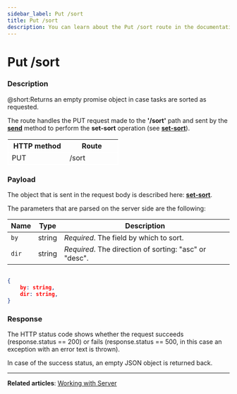 ```yaml
---
sidebar_label: Put /sort
title: Put /sort
description: You can learn about the Put /sort route in the documentation of the DHTMLX JavaScript To Do List library. Browse developer guides and API reference, try out code examples and live demos, and download a free 30-day evaluation version of DHTMLX To Do List.
---
```


# Put /sort

### Description

@short:Returns an empty promise object in case tasks are sorted as requested.

The route handles the PUT request made to the **'/sort'** path and sent by the [**send**](api/rest_api/methods/send_method.md) method to perform the **set-sort** operation (see [**set-sort**](api/methods/setsort_method.md)).

<table style="border: 1px solid white; border-collapse: collapse; width:50%">
<thead style="border: 1px solid white; border-collapse: collapse;">
<th style="width:25%">HTTP method</th>
<th style="width:25%">Route</th>
</thead>
<tbody style="border: 1px solid white; border-collapse: collapse">
<tr>
<td>PUT</td>
<td>/sort</td>
</tr>
</tbody>
</table>


### Payload

The object that is sent in the request body is described here: [**set-sort**](api/methods/setsort_method.md).

The parameters that are parsed on the server side are the following:

| Name       | Type        | Description |
| ----------- | ----------- | ----------- |
| `by`       |  string   | *Required*. The field by which to sort.|
| `dir`       |  string   | *Required*. The direction of sorting: "asc" or "desc".|

~~~json

{
    by: string,
    dir: string,
}
~~~

### Response
  
The HTTP status code shows whether the request succeeds (response.status == 200) or fails (response.status == 500, in this case an exception with an error text is thrown).

In case of the success status, an empty JSON object is returned back. 

---

**Related articles**: [Working with Server](guides/working_with_server.md)